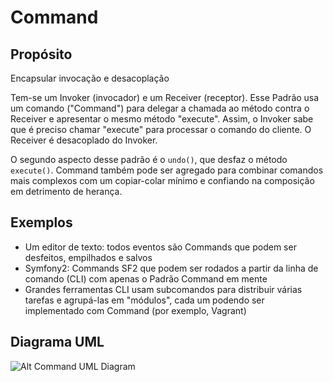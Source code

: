 # Command

## Propósito

Encapsular invocação e desacoplação

Tem-se um Invoker (invocador) e um Receiver (receptor). Esse Padrão usa um 
comando ("Command") para delegar a chamada ao método contra o Receiver e 
apresentar o mesmo método "execute". Assim, o Invoker sabe que é preciso chamar 
"execute" para processar o comando do cliente. O Receiver é desacoplado do 
Invoker.

O segundo aspecto desse padrão é o `undo()`, que desfaz o método `execute()`. 
Command também pode ser agregado para combinar comandos mais complexos com um 
copiar-colar mínimo e confiando na composição em detrimento de herança.

## Exemplos

* Um editor de texto: todos eventos são Commands que podem ser desfeitos, 
empilhados e salvos
* Symfony2: Commands SF2 que podem ser rodados a partir da linha de comando (CLI) 
com apenas o Padrão Command em mente
* Grandes ferramentas CLI usam subcomandos para distribuir várias tarefas e 
agrupá-las em "módulos", cada um podendo ser implementado com Command (por 
exemplo, Vagrant)

## Diagrama UML

![Alt Command UML Diagram](uml/uml.png)
